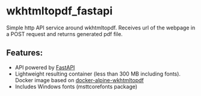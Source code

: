 # wkhtmltopdf_fastapi

Simple http API service around wkhtmltopdf. Receives url of the webpage in a POST request and returns generated pdf file.

## Features:

- API powered by [FastAPI](https://github.com/tiangolo/fastapi)
- Lightweight resulting container (less than 300 MB including fonts). Docker image based on [docker-alpine-wkhtmltopdf](https://github.com/madnight/docker-alpine-wkhtmltopdf)
- Includes Windows fonts (msttcorefonts package)
